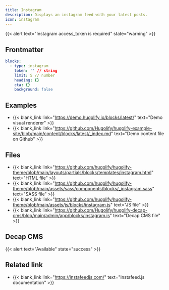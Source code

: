 ```yaml
---
title: Instagram
description: Displays an instagram feed with your latest posts.
icon: instagram
---
```


{{< alert text="Instagram access_token is required" state="warning" >}}

## Frontmatter

```yml
blocks:
  - type: instagram
    token: '' // string
    limit: 5 // number
    heading: {}
    cta: {}
    background: false
```

## Examples

- {{< blank_link link="https://demo.hugolify.io/blocks/latest/" text="Demo visual renderer" >}}
- {{< blank_link link="https://github.com/Hugolify/hugolify-example-site/blob/main/content/blocks/latest/_index.md" text="Demo content file on Github" >}}

## Files

- {{< blank_link link="https://github.com/hugolify/hugolify-theme/blob/main/layouts/partials/blocks/templates/instagram.html" text="HTML file" >}}
- {{< blank_link link="https://github.com/hugolify/hugolify-theme/blob/main/assets/sass/components/blocks/_instagram.sass" text="SASS file" >}}
- {{< blank_link link="https://github.com/hugolify/hugolify-theme/blob/main/assets/js/blocks/instagram.js" text="JS file" >}}
- {{< blank_link link="https://github.com/Hugolify/hugolify-decap-cms/blob/main/admin/app/blocks/instagram.js" text="Decap CMS file" >}}

## Decap CMS

{{< alert text="Available" state="success" >}}

## Related link

- {{< blank_link link="https://instafeedjs.com/" text="Instafeed.js documentation" >}}
